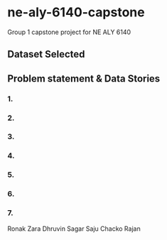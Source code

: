 # ne-aly-6140-capstone
Group 1 capstone project for NE ALY 6140

## Dataset Selected
##

## Problem statement & Data Stories
### 1.
### 2.
### 3.
### 4.
### 5.
### 6.
### 7.

Ronak
Zara
Dhruvin
Sagar
Saju Chacko Rajan